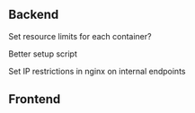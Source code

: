 ## Backend

Set resource limits for each container?

Better setup script

Set IP restrictions in nginx on internal endpoints


## Frontend


